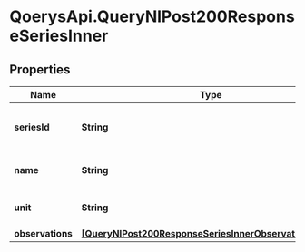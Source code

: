 # QoerysApi.QueryNlPost200ResponseSeriesInner

## Properties

Name | Type | Description | Notes
------------ | ------------- | ------------- | -------------
**seriesId** | **String** | short id for the series (optional but recommended) | [optional] 
**name** | **String** | human-friendly name for the series | 
**unit** | **String** | unit of measurement (optional) | [optional] 
**observations** | [**[QueryNlPost200ResponseSeriesInnerObservationsInner]**](QueryNlPost200ResponseSeriesInnerObservationsInner.md) |  | 


